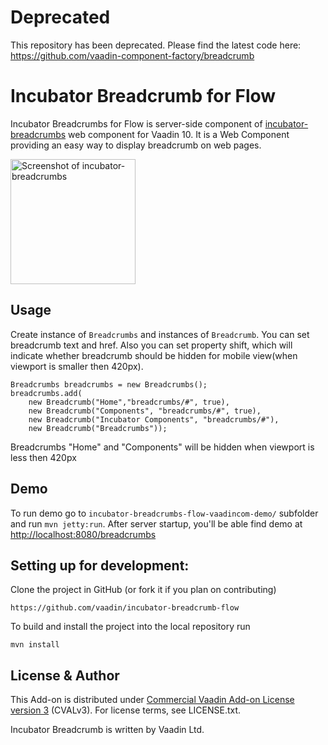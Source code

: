 # Deprecated 
This repository has been deprecated. Please find the latest code here: 
https://github.com/vaadin-component-factory/breadcrumb

# Incubator Breadcrumb for Flow

Incubator Breadcrumbs for Flow is server-side component of [incubator-breadcrumbs](https://github.com/vaadin/incubator-breadcrumb) web component for Vaadin 10. 
It is a Web Component providing an easy way to display breadcrumb on web pages.

[<img src="https://raw.githubusercontent.com/vaadin/incubator-breadcrumb/master/screenshot.png" width="200" alt="Screenshot of incubator-breadcrumbs">](https://vaadin.com/directory/components/vaadinincubator-breadcrumbs)
## Usage

Create instance of `Breadcrumbs` and instances of `Breadcrumb`. You can set breadcrumb text and href. 
Also you can set property shift, which will indicate whether breadcrumb should be hidden for 
mobile view(when viewport is smaller then 420px).
```
Breadcrumbs breadcrumbs = new Breadcrumbs();
breadcrumbs.add(
    new Breadcrumb("Home","breadcrumbs/#", true),
    new Breadcrumb("Components", "breadcrumbs/#", true),
    new Breadcrumb("Incubator Components", "breadcrumbs/#"),
    new Breadcrumb("Breadcrumbs"));
```
Breadcrumbs "Home" and "Components" will be hidden when viewport is less then 420px  

## Demo
To run demo go to `incubator-breadcrumbs-flow-vaadincom-demo/` subfolder and run `mvn jetty:run`.
After server startup, you'll be able find demo at [http://localhost:8080/breadcrumbs](http://localhost:8080/breadcrumbs)

## Setting up for development:

Clone the project in GitHub (or fork it if you plan on contributing)

```
https://github.com/vaadin/incubator-breadcrumb-flow
```

To build and install the project into the local repository run 

```mvn install ```

## License & Author

This Add-on is distributed under [Commercial Vaadin Add-on License version 3](http://vaadin.com/license/cval-3) (CVALv3). For license terms, see LICENSE.txt.

Incubator Breadcrumb is written by Vaadin Ltd.

